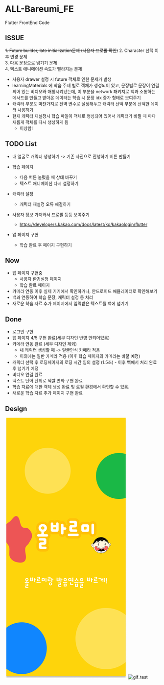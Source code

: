 # ALL-Bareumi_FE

Flutter FrontEnd Code
## ISSUE
~~1. Future builder, late initialization문제 (사용자 프로필 확인)~~
2. Character 선택 이후 변경 문제   
3. 다음 문장으로 넘기기 문제   
4. 텍스트 애니메이션 속도가 빨라지는 문제   

- 사용자 drawer 설정 시 future 객체로 인한 문제가 발생
- learningMaterials 에 학습 주제 별로 객체가 생성되어 있고, 문장별로 문장이 연결되어 있는 비디오와 매칭시켜놨는데, 
  이 부분을 network 패키지로 백과 소통하는 메서드를 만들고 받아온 데이터는 학습 시 문장 idx 증가 형태로 보여주기
- 캐릭터 부분도 마찬가지로 전역 변수로 설정해두고 캐릭터 선택 부분에 선택한 데이터 사용하기 
- 현재 캐릭터 재설정시 학습 파일이 객체로 형성되어 있어서 캐릭터가 바뀔 때 마다 새롭게 객체를 다시 생성하게 됨
  - 이상함!

## TODO List
- 내 얼굴로 캐릭터 생성하기 -> 기존 사진으로 진행하기 버튼 만들기
- 학습 페이지 
  - 다음 버튼 눌렸을 때 상태 바꾸기
  - 텍스트 애니메이션 다시 설정하기

- 캐릭터 설정
  - 캐릭터 재설정 오류 해결하기
- 사용자 정보 가져와서 프로필 등등 보여주기
  - https://developers.kakao.com/docs/latest/ko/kakaologin/flutter


- 앱 페이지 구현
  - 학습 완료 후 페이지 구현하기
## Now
- 앱 페이지 구현중
  - 사용자 환경설정 페이지
  - 학습 완료 페이지
- 카메라 연동 이후 실제 기기에서 확인하거나, 안드로이드 애뮬레이터로 확인해보기
- 백과 연동하여 학습 문장, 캐릭터 설정 등 처리
- 새로운 학습 자료 추가 페이지에서 입력받은 텍스트를 백에 넘기기

## Done
- 로그인 구현
- 앱 페이지 4/5 구현 완료(세부 디자인 반영 안되어있음)
- 카메라 연동 완료 (세부 디자인 제외)
  - 내 캐릭터 생성할 때 -> 얼굴인식 카메라 적용
  - 이외에는 일반 카메라 적용 (이후 학습 페이지의 카메라는 바꿀 예정)
- 캐릭터 선택 후 로딩페이지의 로딩 시간 임의 설정 (1.5초) - 이후 백에서 처리 완료 후 넘기기 예정 
- 비디오 연결 완료
- 텍스트 단어 단위로 색깔 변화 구현 완료
- 학습 자료에 대한 객체 생성 완료 및 로컬 환경에서 확인할 수 있음.
- 새로운 학습 자료 추가 페이지 구현 완료

## Design
![FirstPage](image/AppPageDesign/1.png)
![gif_test](https://user-images.githubusercontent.com/81232059/231542737-85b30dcd-c4bd-4632-89b0-8110fd6ae01c.gif)
